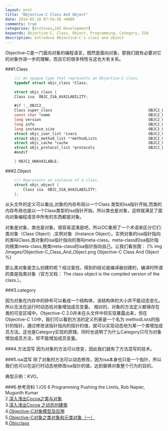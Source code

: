```yaml
---
layout: post
title: "Objective-C Class And Object"
date: 2014-05-10 07:54:58 +0800
comments: true
categories: [Archives,iOS Development]
keywords: Objective-C, Class, Object, Programming, Category, ISA
description: Introduce Objective-C's class and object
---
```


Objective-C是一门面向对象的编程语言，既然是面向对象，那我们就有必要对它的对象作进一步的理解，而且它的很多特性与这也大有关系。

###1.Class
``` objective-c
	/// An opaque type that represents an Objective-C class.
	typedef struct objc_class *Class;

	struct objc_class {
    Class isa  OBJC_ISA_AVAILABILITY;

	#if !__OBJC2__
    Class super_class                                        	OBJC2_UNAVAILABLE;
    const char *name                                         	OBJC2_UNAVAILABLE;
    long version                                             	OBJC2_UNAVAILABLE;
    long info                                                	OBJC2_UNAVAILABLE;
    long instance_size                                       	OBJC2_UNAVAILABLE;
    struct objc_ivar_list *ivars                             	OBJC2_UNAVAILABLE;
    struct objc_method_list **methodLists                    	OBJC2_UNAVAILABLE;
    struct objc_cache *cache                                 	OBJC2_UNAVAILABLE;
    struct objc_protocol_list *protocols                     	OBJC2_UNAVAILABLE;
	#endif

	} OBJC2_UNAVAILABLE;
```

<!-- more -->

###2.Object
``` objective-c 
	/// Represents an instance of a class.
	struct objc_object {
    	Class isa  OBJC_ISA_AVAILABILITY;
	};
```

从头文件的定义可以看出,对象的内存布局以一个Class 类型的isa指针开始,而类的内存布局也是以一个Class类型的isa指针开始，所以类也是对象，这样就满足了面向对象编程语言中所有的东西都是对象。

对象是对象，类也是对象。很容易混淆是吧，所以OC重用了一个术语来区分它们:类对象（Class Object）;实例对象（Instance Object）。实例对象的isa指针指向的类叫Class,类对象的isa指针指向的类叫meta-class。meta-class的isa指针指向根类meta-class,根类meta-class的isa指针指向自己。让我们看张图：
{% img /images/Objective-C_Class_And_Object.png Objective-C Class And Object  %}

那么类对象是怎么创建的呢？经过查找，得到的结论是编译器创建的，编译时所谓的类是指类对象（官方文档： The class object is the compiled version of the class.）。


###3.category

因为对象在内存中的排布可以看成一个结构体，该结构体的大小并不能动态变化。所以无法在运行时动态给对象增加成员变量。
相对的，对象的方法定义都保存在类的可变区域中。Objective-C 2.0并未在头文件中将实现暴露出来，但在Objective-C 1.0中，我们可以看到方法的定义列表是一个名为 methodLists的指针的指针。通过修改该指针指向的指针的值，就可以实现动态地为某一个类增加成员方法。这也是Category实现的原理。同时也说明了为什么Category只可为对象增加成员方法，却不能增加成员变量。


###4.方法混写
因为对象的方法可以改变，因此我们就有了方法混写的技术。

###5.isa混写
除了对象的方法可以动态修改，因为isa本身也只是一个指针，所以我们也可以在运行时动态地修改isa指针的值，达到替换对象整个行为的目的。

典型示例：KVO。

###6.参考资料
1.iOS 6 Programming Pushing the Limits, Rob Napier, Mugunth Kumar  
2.[深入浅出Cocoa之类与对象](http://blog.csdn.net/kesalin/article/details/7211228)  
3.[深入浅出Cocoa 之动态创建类](http://blog.csdn.net/kesalin/article/details/7219572)  
4.[Objective-C对象模型及应用](http://blog.devtang.com/blog/2013/10/15/objective-c-object-model/)  
5.[Objective-C对象之类对象和元类对象（一）](http://blog.csdn.net/wzzvictory/article/details/8592492)  
6.[Objcclass](http://studentdeng.github.io/blog/2011/10/05/objcclass/)



